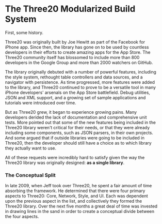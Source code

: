 The Three20 Modularized Build System
====================================

First, some history.

Three20 was originally built by Joe Hewitt as part of the Facebook for iPhone app. Since
then, the library has gone on to be used by countless developers in their efforts to
create amazing apps for the App Store. The Three20 community itself has blossomed to
include more than 800 developers in the Google Group and more than 2000 watchers on GitHub.

The library originally debuted with a number of powerful features, including the style system,
rethought table controllers and data sources, and a navigator with persistence. As time
progressed, more features were added to the library, and Three20 continued to prove to be a
versatile tool in many iPhone developers' arsenals on the App Store battlefield. Debug
utilities, JSON and XML support, and a growing set of sample applications and tutorials
were introduced over time.

But as Three20 grew, it began to experience growing pains. Many developers derided the
lack of documentation and comprehensive unit tests. More pointed out that some of the new
features being included in the Three20 library weren't critical for their needs, or
that they were already including some components, such as JSON parsers, in their own
projects. And some argued that if outside libraries were going to be included in Three20,
then the developer should still have a choice as to which library they actually want to use.

All of these requests were incredibly hard to satisfy given the way the Three20 library was
originally designed: **as a single library**.

### The Conceptual Split

In late 2009, when Jeff took over Three20, he spent a fair amount of time absorbing the
framework. He determined that there were four primary aspects to Three20: Core, Network,
Style, and UI. Each was dependent upon the previous aspect in the list, and collectively they
formed the Three20 library. Over the next five months a great deal of time was invested in
drawing lines in the sand in order to create a conceptual divide between the four aspects.

